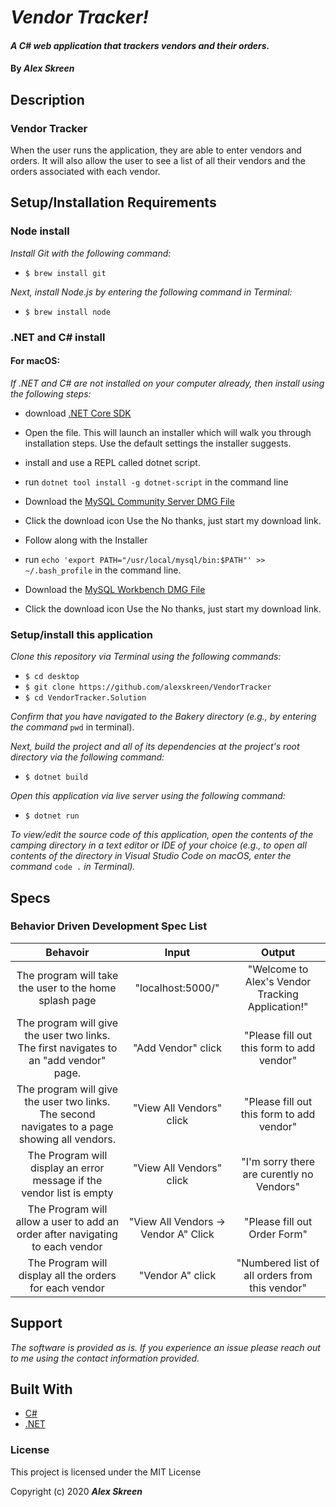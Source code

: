 # _Vendor Tracker!_

#### _A C# web application that trackers vendors and their orders._

#### By _**Alex Skreen**_

## Description
### Vendor Tracker

When the user runs the application, they are able to enter vendors and orders. It will also allow the user to see a list of all their vendors and the orders associated with each vendor.

## Setup/Installation Requirements


### Node install

_Install Git with the following command:_
* ``$ brew install git``

_Next, install Node.js by entering the following command in Terminal:_
* ``$ brew install node``

### .NET and C# install

#### For macOS:
_If .NET and C# are not installed on your computer already, then install using the following steps:_
* download [.NET Core SDK](https://dotnet.microsoft.com/download/dotnet-core/thank-you/sdk-2.2.106-macos-x64-installer)

* Open the file. This will launch an installer which will walk you through installation steps. Use the default settings the installer suggests.

* install and use a REPL called dotnet script.
* run ``dotnet tool install -g dotnet-script`` in the command line
* Download the [MySQL Community Server DMG File](https://dev.mysql.com/downloads/file/?id=484914)
* Click the download icon Use the No thanks, just start my download link.
* Follow along with the Installer
* run ``echo 'export PATH="/usr/local/mysql/bin:$PATH"' >> ~/.bash_profile`` in the command line.
* Download the [MySQL Workbench DMG File](https://dev.mysql.com/downloads/file/?id=484391)
* Click the download icon Use the No thanks, just start my download link.


### Setup/install this application

_Clone this repository via Terminal using the following commands:_
* ``$ cd desktop``
* ``$ git clone https://github.com/alexskreen/VendorTracker``
* ``$ cd VendorTracker.Solution``

_Confirm that you have navigated to the Bakery directory (e.g., by entering the command_ ``pwd`` in terminal). 

_Next, build the project and all of its dependencies at the project's root directory via the following command:_
* ``$ dotnet build``

_Open this application via live server using the following command:_
* ``$ dotnet run``

_To view/edit the source code of this application, open the contents of the camping directory in a text editor or IDE of your choice (e.g., to open all contents of the directory in Visual Studio Code on macOS, enter the command_ ``code .`` _in Terminal)._



## Specs
### Behavior Driven Development Spec List

Behavoir | Input | Output
:---------:|:------:|:------:
| The program will take the user to the home splash page| "localhost:5000/" | "Welcome to Alex's Vendor Tracking Application!" |
| The program will give the user two links. The first navigates to an "add vendor" page.| "Add Vendor" click | "Please fill out this form to add vendor" |
| The program will give the user two links. The second navigates to a page showing all vendors.| "View All Vendors" click | "Please fill out this form to add vendor"|
| The Program will display an error message if the vendor list is empty | "View All Vendors" click | "I'm sorry there are curently no Vendors" |
The Program will allow a user to add an order after navigating to each vendor | "View All Vendors -> Vendor A" Click | "Please fill out Order Form" |
| The Program will display all the orders for each vendor | "Vendor A" click | "Numbered list of all orders from this vendor" |


## Support 

_The software is provided as is. If you experience an issue please reach out to me using the contact information provided._

## Built With

* [C#](https://docs.microsoft.com/en-us/dotnet/csharp/)
* [.NET](https://dotnet.microsoft.com/)

### License

This project is licensed under the MIT License

Copyright (c) 2020 **_Alex Skreen_**